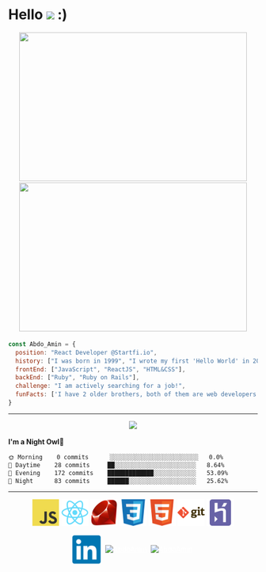 # Hello <img src="https://github.com/TheDudeThatCode/TheDudeThatCode/blob/master/Assets/Earth.gif" width="29px"> :) 

<p align="center">
  <img width="460" height="300" src="https://camo.githubusercontent.com/992babdffd8c74a1502de375fbdf7e4d54773242/68747470733a2f2f6d656469612e67697068792e636f6d2f6d656469612f53576f536b4e36447854737a71494b4571762f67697068792e676966">
    <img width="460" height="300" src="https://45.media.tumblr.com/953aa61572f61a52c032b8d1303c2f94/tumblr_o3irc5PTnD1tqtfrjo1_500.gif">
</p>

```javascript
const Abdo_Amin = {
  position: "React Developer @Startfi.io",
  history: ["I was born in 1999", "I wrote my first 'Hello World' in 2017"],
  frontEnd: ["JavaScript", "ReactJS", "HTML&CSS"],
  backEnd: ["Ruby", "Ruby on Rails"],
  challenge: "I am actively searching for a job!",
  funFacts: ['I have 2 older brothers, both of them are web developers', 'My oldest brother is a senior front-end developer at Booking.com'],
}
```
---
<p align="center">
  <img src='https://github-readme-stats.vercel.app/api?username=AbdelrhmanAmin&show_icons=true&title_color=ffc857&icon_color=8ac926&text_color=daf7dc&bg_color=151515&hide=["stars"]' />
</p>

<!--START_SECTION:waka-->
**I'm a Night Owl🦉** 

```text
🌞 Morning    0 commits      ░░░░░░░░░░░░░░░░░░░░░░░░░   0.0% 
🌆 Daytime    28 commits     ██░░░░░░░░░░░░░░░░░░░░░░░   8.64%
🌃 Evening    172 commits    █████████████░░░░░░░░░░░░   53.09% 
🌙 Night      83 commits     ██████░░░░░░░░░░░░░░░░░░░   25.62% 

```

---

<p align="center">
<img src="https://raw.githubusercontent.com/devicons/devicon/master/icons/javascript/javascript-original.svg" alt="JS" width="55" height="55"/>
<img src="https://raw.githubusercontent.com/devicons/devicon/master/icons/react/react-original.svg" alt="React" width="55" height="55"/>
<img src="https://raw.githubusercontent.com/devicons/devicon/master/icons/ruby/ruby-original.svg" alt="Ruby" width="55" height="55"/>
<img src="https://raw.githubusercontent.com/devicons/devicon/master/icons/css3/css3-original.svg" alt="CSS" width="55" height="55"/>
<img src="https://raw.githubusercontent.com/devicons/devicon/master/icons/html5/html5-original.svg" alt="HTML" width="55" height="55"/>
<img src="https://raw.githubusercontent.com/github/explore/80688e429a7d4ef2fca1e82350fe8e3517d3494d/topics/git/git.png" alt="GIT" width="55" height="55"/> 
<img src="https://raw.githubusercontent.com/devicons/devicon/master/icons/heroku/heroku-plain.svg" alt="HEROKU" width="55" height="55"/> 
</p>



<p align="center">
<a target="_blank" href="https://linkedin.com/in/abdoamin" style="color:white;" ><img align="center" src="https://raw.githubusercontent.com/devicons/devicon/master/icons/linkedin/linkedin-original.svg" alt="AbdoAmin" height="60" width="60" /></a>&nbsp;
<a target="_blank" href="https://abdoamin.medium.com/" style="color:white;" ><img align="center" src="https://brandslogos.com/wp-content/uploads/images/large/medium-logo.png" alt="AbdoAmin" height="80" width="120" /></a>&nbsp;
<a target="_blank" href="https://abdoamin.me/" style="color:white;" ><img align="center" src="https://mir-s3-cdn-cf.behance.net/project_modules/source/945b0225337909.563440870421b.png" alt="AbdoAmin" height="80" width="80" /></a>&nbsp;
</p>
